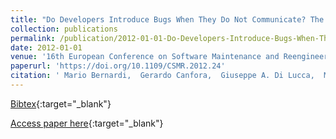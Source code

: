 ```yaml
---
title: "Do Developers Introduce Bugs When They Do Not Communicate? The Case of Eclipse and Mozilla"
collection: publications
permalink: /publication/2012-01-01-Do-Developers-Introduce-Bugs-When-They-Do-Not-Communicate-The-Case-of-Eclipse-and-Mozilla
date: 2012-01-01
venue: '16th European Conference on Software Maintenance and Reengineering, CSMR 2012, Szeged, Hungary, March 27-30, 2012'
paperurl: 'https://doi.org/10.1109/CSMR.2012.24'
citation: ' Mario Bernardi,  Gerardo Canfora,  Giuseppe A. Di Lucca,  Massimiliano Di Penta,  Damiano Distante, &quot;Do Developers Introduce Bugs When They Do Not Communicate? The Case of Eclipse and Mozilla.&quot; 16th European Conference on Software Maintenance and Reengineering, CSMR 2012, Szeged, Hungary, March 27-30, 2012, 2012.'
---
```

[Bibtex](https://dblp.org/rec/bib/conf/csmr/BernardiCLPD12){:target="_blank"}

[Access paper here](https://doi.org/10.1109/CSMR.2012.24){:target="_blank"}
